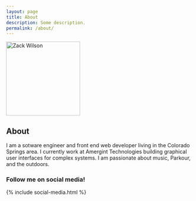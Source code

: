```yaml
---
layout: page
title: About
description: Some description.
permalink: /about/
---
```


<img itemprop="image" style="width: 200px;" class="img-rounded" src="{{site.author_image}}" alt="Zack Wilson">

## About

I am a sotware engineer and front end web developer living in the Colorado Springs area. I currently work at Amergint Technologies building graphical user interfaces for complex systems. I am passionate about music, Parkour, and the outdoors.

### Follow me on social media!
<div class="social-media-parent">
	{% include social-media.html %}
</div>